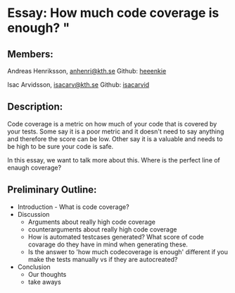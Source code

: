 # Essay: How much code coverage is enough? "

## Members: 
Andreas Henriksson, anhenri@kth.se
Github: [heeenkie](https://github.com/heeenkie)

Isac Arvidsson, isacarv@kth.se
Github: [isacarvid](https://github.com/isacarvid)

## Description:
Code coverage is a metric on how much of your code that is covered by your tests. 
Some say it is a poor metric and it doesn't need to say anything and therefore the score can be low. 
Other say it is a valuable and needs to be high to be sure your code is safe.

In this essay, we want to talk more about this. Where is the perfect line of enaugh coverage? 

## Preliminary Outline:

* Introduction - What is code coverage?
* Discussion
  * Arguments about really high code coverage
  * counterarguments about really high code coverage
  * How is automated testcases generated? What score of code covarage do they have in mind when generating these.
  * Is the answer to 'how much codecoverage is enough' different if you make the tests manually vs if they are autocreated?
* Conclusion
  * Our thoughts
  * take aways
